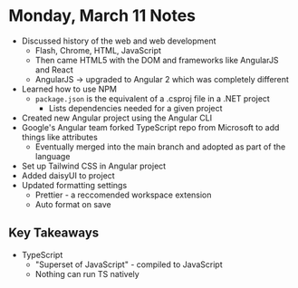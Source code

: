 # Monday, March 11 Notes
- Discussed history of the web and web development
    - Flash, Chrome, HTML, JavaScript
    - Then came HTML5 with the DOM and frameworks like AngularJS and React
    - AngularJS -> upgraded to Angular 2 which was completely different
- Learned how to use NPM
    - `package.json` is the equivalent of a .csproj file in a .NET project
        - Lists dependencies needed for a given project
- Created new Angular project using the Angular CLI
- Google's Angular team forked TypeScript repo from Microsoft to add things like attributes
    - Eventually merged into the main branch and adopted as part of the language
- Set up Tailwind CSS in Angular project
- Added daisyUI to project
- Updated formatting settings
    - Prettier - a reccomended workspace extension
    - Auto format on save
## Key Takeaways
- TypeScript
    - "Superset of JavaScript" - compiled to JavaScript
    - Nothing can run TS natively